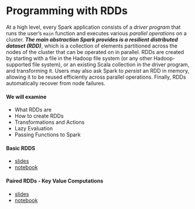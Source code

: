 # Programming with RDDs

At a high level, every Spark application consists of a _driver program_ that runs the user’s `main` function and executes various _parallel operations_ on a cluster. _**The main abstraction Spark provides is a resilient distributed dataset \(RDD\)**_, which is a collection of elements partitioned across the nodes of the cluster that can be operated on in parallel. RDDs are created by starting with a file in the Hadoop file system \(or any other Hadoop-supported file system\), or an existing Scala collection in the driver program, and transforming it. Users may also ask Spark to _persist_ an RDD in memory, allowing it to be reused efficiently across parallel operations. Finally, RDDs automatically recover from node failures.

#### We will examine

* What RDDs are
* How to create RDDs
* Transformations and Actions
* Lazy Evaluation
* Passing Functions to Spark 

#### Basic RDDS

* [slides](https://github.com/marilynwaldman/course/blob/master/spark/03-RDDs/01-BasicRdds.pdf)
* [notebook](https://github.com/marilynwaldman/course/blob/master/spark/03-RDDs/01-BasicRdds.ipynb)

#### Paired RDDs - Key Value Computations

* [slides](https://github.com/marilynwaldman/course/blob/master/spark/03-RDDs/03-KeyValueRdds.pdf)
* [notebook](https://github.com/marilynwaldman/course/blob/master/spark/03-RDDs/03-KeyValueRdds.ipynb)

